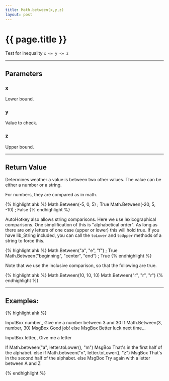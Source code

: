 ```yaml
---
title: Math.between(x,y,z)
layout: post
---
```

# {{ page.title }} 

Test for inequality `x <= y <= z`

---

## Parameters

### x

Lower bound.

### y

Value to check.

### z

Upper bound.

---
## Return Value

Determines weather a value is between two other values.  The value can be either a number or a string.

For numbers, they are compared as in math.

{% highlight ahk %}
Math.Between(-5, 0, 5) ; True
Math.Between(-20, 5, -10) ; False
{% endhighlight %}


AutoHotkey also allows string comparisons.  Here we use lexicographical comparisons.  One simplification of this is "alphabetical order".  As long as there are only letters of one case (upper or lower) this will hold true.  If you have lib_String included, you can call the `toLower` and `toUpper` methods of a string to force this.

{% highlight ahk %}
Math.Between("a", "e", "f") ; True
Math.Between("beginning", "center", "end") ; True
{% endhighlight %}

Note that we use the inclusive comparison, so that the following are true.

{% highlight ahk %}
Math.Between(10, 10, 10)
Math.Between("r", "r", "r")
{% endhighlight %}


---
## Examples:

{% highlight ahk %}

InputBox number,, Give me a number between 3 and 30
If Math.Between(3, number, 30)
    MsgBox Good job!
else
    MsgBox Better luck next time...

InputBox letter,, Give me a letter

If Math.between("a", letter.toLower(), "m")
    MsgBox That's in the first half of the alphabet.
else if Math.between("n", letter.toLower(), "z")
    MsgBox That's in the second half of the alphabet.
else
    MsgBox Try again with a letter between A and Z

{% endhighlight %}
